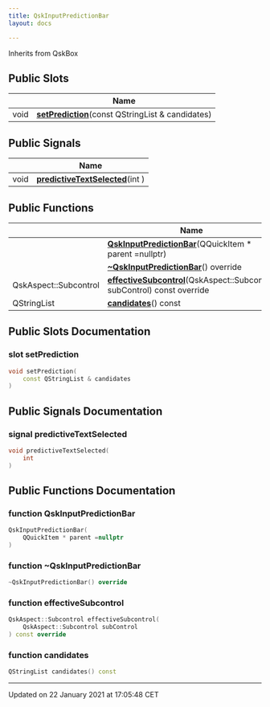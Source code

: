 ```yaml
---
title: QskInputPredictionBar
layout: docs

---
```





Inherits from QskBox

## Public Slots

|                | Name           |
| -------------- | -------------- |
| void | **[setPrediction](/docs/classes/class_qsk_input_prediction_bar/#slot-setprediction)**(const QStringList & candidates) |

## Public Signals

|                | Name           |
| -------------- | -------------- |
| void | **[predictiveTextSelected](/docs/classes/class_qsk_input_prediction_bar/#signal-predictivetextselected)**(int ) |

## Public Functions

|                | Name           |
| -------------- | -------------- |
| | **[QskInputPredictionBar](/docs/classes/class_qsk_input_prediction_bar/#function-qskinputpredictionbar)**(QQuickItem * parent =nullptr) |
| | **[~QskInputPredictionBar](/docs/classes/class_qsk_input_prediction_bar/#function-~qskinputpredictionbar)**() override |
| QskAspect::Subcontrol | **[effectiveSubcontrol](/docs/classes/class_qsk_input_prediction_bar/#function-effectivesubcontrol)**(QskAspect::Subcontrol subControl) const override |
| QStringList | **[candidates](/docs/classes/class_qsk_input_prediction_bar/#function-candidates)**() const |

## Public Slots Documentation

### slot setPrediction

```cpp
void setPrediction(
    const QStringList & candidates
)
```


## Public Signals Documentation

### signal predictiveTextSelected

```cpp
void predictiveTextSelected(
    int 
)
```


## Public Functions Documentation

### function QskInputPredictionBar

```cpp
QskInputPredictionBar(
    QQuickItem * parent =nullptr
)
```


### function ~QskInputPredictionBar

```cpp
~QskInputPredictionBar() override
```


### function effectiveSubcontrol

```cpp
QskAspect::Subcontrol effectiveSubcontrol(
    QskAspect::Subcontrol subControl
) const override
```


### function candidates

```cpp
QStringList candidates() const
```


-------------------------------

Updated on 22 January 2021 at 17:05:48 CET